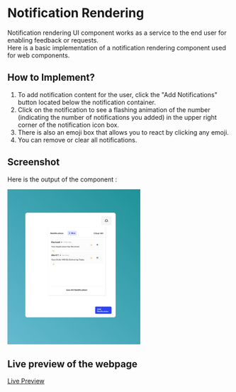 # Notification Rendering 

Notification rendering UI component works as a service to the end user for enabling feedback or requests. <br>Here is a basic implementation of a notification rendering component used for web components.

## How to Implement?

1. To add notification content for the user, click the "Add Notifications" button located below the notification container. 
2. Click on the notification to see a flashing animation of the number (indicating the number of notifications you added) in the upper right corner of the notification icon box.
3. There is also an emoji box that allows you to react by clicking any emoji.
4. You can remove or clear all notifications.

## Screenshot

Here is the output of the component :

<img src="screenshott.jpg" height="350px" width="300px">

## Live preview of the webpage

[Live Preview](https://Hayatiiii.github.io/UI-Components/#1%20Notification-Rendering/Index.html)
